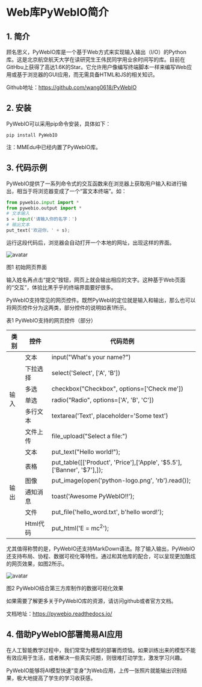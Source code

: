 # Web库PyWebIO简介

## 1. 简介

顾名思义，PyWebIO库是一个基于Web方式来实现输入输出（I/O）的Python库。这是北京航空航天大学在读研究生王伟民同学用业余时间写的库。目前在GitHbu上获得了高达1.6K的Star。它允许用户像编写终端脚本一样来编写Web应用或基于浏览器的GUI应用，而无需具备HTML和JS的相关知识。

Github地址：https://github.com/wang0618/PyWebIO

## 2. 安装

PyWebIO可以采用pip命令安装，具体如下：

```
pip install PyWebIO
```

注：MMEdu中已经内置了PyWebIO库。

## 3. 代码示例

PyWebIO提供了一系列命令式的交互函数来在浏览器上获取用户输入和进行输出，相当于将浏览器变成了一个“富文本终端”。如：

```python
from pywebio.input import *
from pywebio.output import *
# 文本输入
s = input('请输入你的名字：')
# 输出文本
put_text('欢迎你，' + s);
```

运行这段代码后，浏览器会自动打开一个本地的网址，出现这样的界面。

![avatar](../../build/html/_static/pywebio图1.png)

图1 初始网页界面

输入姓名再点击“提交”按钮，网页上就会输出相应的文字。这种基于Web页面的“交互”，体验比黑乎乎的终端界面要好很多。

PyWebIO支持常见的网页控件。既然PyWebI的定位就是输入和输出，那么也可以将网页控件分为这两类，部分控件的说明如表1所示。

表1 PyWebIO支持的网页控件（部分）

<table class="docutils align-default">
    <thead>
        <tr class="row-odd">
            <th class="head">类别</th>
            <th class="head">控件</th>
            <th class="head">代码范例</th>  
		</tr >
    </thead>
    <tbody>
        <tr class="row-even">
            <td rowspan="6">输入</td>
            <td>文本</td>
            <td>input("What's your name?")</td>
        </tr>
        <tr class="row-odd">
            <td>下拉选择</td>
            <td>select('Select', ['A', 'B'])</td>
        </tr>
        <tr class="row-even">
            <td>多选</td>
            <td>checkbox("Checkbox", options=['Check me'])</td>
        </tr>
        <tr class="row-odd">
            <td>单选</td>
            <td>radio("Radio", options=['A', 'B', 'C'])</td>
        </tr>
        <tr class="row-even">
            <td>多行文本</td>
            <td>textarea('Text', placeholder='Some text')</td>
        </tr>
        <tr class="row-odd">
            <td>文件上传</td>
            <td>file_upload("Select a file:")</td>
        </tr>
        <tr class="row-even">
            <td rowspan="6">输出</td>
            <td>文本</td>
            <td>put_text("Hello world!");</td>
        </tr>
        <tr class="row-odd">
            <td>表格</td>
            <td>put_table([['Product', 'Price'],['Apple', '$5.5'], ['Banner', '$7'],]);</td>
        </tr>
        <tr class="row-even">
            <td>图像</td>
            <td>put_image(open('python-logo.png', 'rb').read());</td>
        </tr>
        <tr class="row-odd">
            <td>通知消息</td>
            <td>toast('Awesome PyWebIO!!');</td>
        </tr>
        <tr class="row-even">
            <td>文件</td>
            <td>put_file('hello_word.txt', b'hello word!');</td>
        </tr>
        <tr class="row-odd">
            <td>Html代码</td>
            <td>put_html('E = mc<sup>2</sup>');</td>
        </tr>
    </tbody>
</table>






尤其值得称赞的是，PyWebIO还支持MarkDown语法。除了输入输出，PyWebIO还支持布局、协程、数据可视化等特性。通过和其他库的配合，可以呈现更加酷炫的网页效果，如图2所示。

![avatar](../../build/html/_static/pywebio图2.png)

图2 PyWebIO结合第三方库制作的数据可视化效果

如果需要了解更多关于PyWebIO库的资源，请访问github或者官方文档。

文档地址：https://pywebio.readthedocs.io/

## 4. 借助PyWebIO部署简易AI应用

在人工智能教学过程中，我们常常为模型的部署而烦恼。如果训练出来的模型不能有效应用于生活，或者解决一些真实问题，则很难打动学生，激发学习兴趣。

PyWebIO能够将AI模型快速“变身”为Web应用，上传一张照片就能输出识别结果，极大地提高了学生的学习收获感。